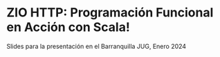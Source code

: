 # ZIO HTTP: Programación Funcional en Acción con Scala! 

Slides para la presentación en el Barranquilla JUG, Enero 2024
